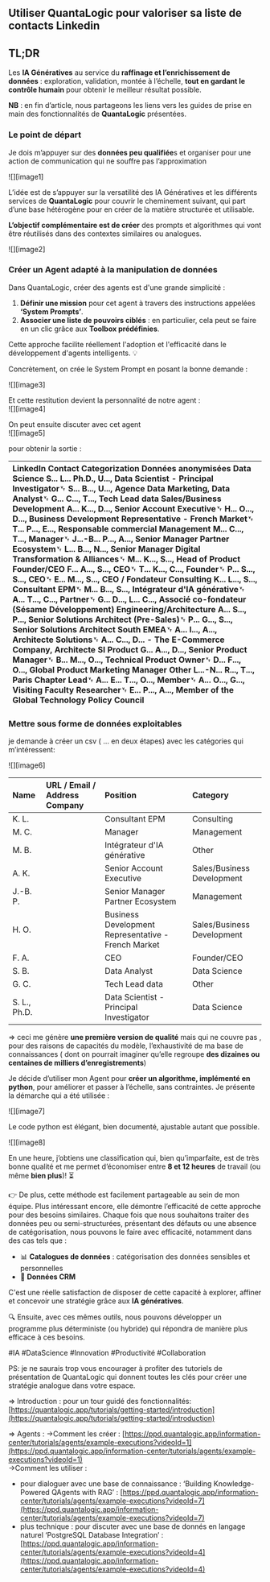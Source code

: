 ## Utiliser **QuantaLogic** pour valoriser sa liste de contacts **Linkedin**  

## TL;DR

Les **IA Génératives** au service du **raffinage et l’enrichissement de données** : exploration, validation, montée à l’échelle, **tout en gardant le contrôle humain** pour obtenir le meilleur résultat possible. 

**NB** : en fin d’article, nous partageons les liens vers les guides de prise en main des fonctionnalités de **QuantaLogic** présentées. 

### Le point de départ

Je dois m’appuyer sur des **données peu qualifiée**s et organiser pour une action de communication qui ne souffre pas l’approximation

![][image1]

L’idée est de s’appuyer sur la versatilité des IA Génératives et les différents services de **QuantaLogic** pour couvrir le cheminement suivant, qui part d’une base hétérogène pour en créer de la matière structurée et utilisable. 

**L’objectif complémentaire est de créer** des prompts et algorithmes qui vont être réutilisés dans des contextes similaires ou analogues.

![][image2]

### Créer un Agent adapté à la manipulation de données

Dans QuantaLogic, créer des agents est d'une grande simplicité :

1. **Définir une mission** pour cet agent à travers des instructions appelées **‘System Prompts’**.  
2. **Associer une liste de pouvoirs ciblés** : en particulier, cela peut se faire en un clic grâce aux **Toolbox prédéfinies**.

Cette approche facilite réellement l'adoption et l'efficacité dans le développement d'agents intelligents. 💡

Concrètement, on crée le System Prompt en posant la bonne demande : 

![][image3]

Et cette restitution devient la personnalité de notre agent :    
![][image4]

On peut ensuite discuter avec cet agent   
![][image5]

pour obtenir la sortie :  

| LinkedIn Contact Categorization Données anonymisées Data Science S... L... Ph.D., U..., Data Scientist \- Principal Investigator␋ S... B..., U..., Agence Data Marketing, Data Analyst␋ G... C..., T..., Tech Lead data Sales/Business Development A... K..., D..., Senior Account Executive␋ H... O..., D..., Business Development Representative \- French Market␋ T... P..., E..., Responsable commercial Management M... C..., T..., Manager␋ J...-B... P..., A..., Senior Manager Partner Ecosystem␋ L... B..., N..., Senior Manager Digital Transformation & Alliances␋ M... K..., S..., Head of Product Founder/CEO F... A..., S..., CEO␋ T... K..., C..., Founder␋ P... S..., S..., CEO␋ E... M..., S..., CEO / Fondateur Consulting K... L..., S..., Consultant EPM␋ M... B..., S..., Intégrateur d'IA générative␋ A... T..., C..., Partner␋ G... D..., L... C..., Associé co-fondateur (Sésame Développement) Engineering/Architecture A... S..., P..., Senior Solutions Architect (Pre-Sales)␋ P... G..., S..., Senior Solutions Architect South EMEA␋ A... I..., A..., Architecte Solutions␋ A... C..., D... \- The E-Commerce Company, Architecte SI Product G... A..., D..., Senior Product Manager␋ B... M..., O..., Technical Product Owner␋ D... F..., O..., Global Product Marketing Manager Other L...-N... R..., T..., Paris Chapter Lead␋ A... E... T..., O..., Member␋ A... O..., G..., Visiting Faculty Researcher␋ E... P..., A..., Member of the Global Technology Policy Council |
| :---- |

### Mettre sous forme de données exploitables 

je demande à créer un csv ( … en deux étapes) avec les catégories qui m’intéressent: 

![][image6]

	 	 	 	 	 	

| Name | URL /  Email / Address Company | Position | Category |
| :---- | :---- | :---- | :---- |
| K. L. |  | Consultant EPM | Consulting |
| M. C. |  | Manager | Management |
| M. B. |  | Intégrateur d'IA générative | Other |
| A. K. |  | Senior Account Executive | Sales/Business Development |
| J.-B. P. |  | Senior Manager Partner Ecosystem | Management |
| H. O. |  | Business Development Representative \- French Market | Sales/Business Development |
| F. A. |  | CEO | Founder/CEO |
| S. B. |  | Data Analyst | Data Science |
| G. C. |  | Tech Lead data | Other |
| S. L., Ph.D. |  | Data Scientist \- Principal Investigator | Data Science |

⇒ ceci me génère **une première version de qualité** mais qui ne couvre pas , pour des raisons de capacités du modèle, l’exhaustivité de ma base de connaissances ( dont on pourrait imaginer qu’elle regroupe **des dizaines ou centaines de milliers d’enregistrements**)

Je décide d’utiliser mon Agent pour **créer un algorithme, implémenté en python**, pour améliorer et passer à l’échelle, sans contraintes. Je présente la démarche qui a été utilisée :  

![][image7]

Le code python est élégant, bien documenté, ajustable autant que possible. 

![][image8]

En une heure, j’obtiens une classification qui, bien qu’imparfaite, est de très bonne qualité et me permet d’économiser entre **8 et 12 heures** de travail (ou même **bien plus**)\! ⏳

👉 De plus, cette méthode est facilement partageable au sein de mon équipe. Plus intéressant encore, elle démontre l’efficacité de cette approche pour des besoins similaires. Chaque fois que nous souhaitons traiter des données peu ou semi-structurées, présentant des défauts ou une absence de catégorisation, nous pouvons le faire avec efficacité, notamment dans des cas tels que :

* 📊 **Catalogues de données** : catégorisation des données sensibles et personnelles  
* 🤝 **Données CRM**

C'est une réelle satisfaction de disposer de cette capacité à explorer, affiner et concevoir une stratégie grâce aux **IA génératives**.

🔍 Ensuite, avec ces mêmes outils, nous pouvons développer un programme plus déterministe (ou hybride) qui répondra de manière plus efficace à ces besoins.

\#IA \#DataScience \#Innovation \#Productivité \#Collaboration

PS: je ne saurais trop vous encourager à profiter des tutoriels de présentation de QuantaLogic qui donnent toutes les clés pour créer une stratégie analogue dans votre espace. 

⇒ Introduction : pour un tour guidé des fonctionnalités: [https://quantalogic.app/tutorials/getting-started/introduction](https://quantalogic.app/tutorials/getting-started/introduction)

⇒ Agents : →Comment les créer : [https://ppd.quantalogic.app/information-center/tutorials/agents/example-executions?videoId=1](https://ppd.quantalogic.app/information-center/tutorials/agents/example-executions?videoId=1)   
→Comment les utiliser : 

* pour dialoguer avec une base de connaissance : ‘Building Knowledge-Powered QAgents with RAG’ : [https://ppd.quantalogic.app/information-center/tutorials/agents/example-executions?videoId=7](https://ppd.quantalogic.app/information-center/tutorials/agents/example-executions?videoId=7)   
* plus technique :  pour discuter avec une base de donnés en langage naturel ‘PostgreSQL Database Integration’ : [https://ppd.quantalogic.app/information-center/tutorials/agents/example-executions?videoId=4](https://ppd.quantalogic.app/information-center/tutorials/agents/example-executions?videoId=4) 

